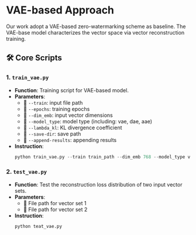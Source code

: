 # VAE-based Approach

Our work adopt a VAE-based zero-watermarking scheme as baseline. The VAE-base model characterizes the vector space via vector reconstruction training.

## 🛠 Core Scripts

### 1. `train_vae.py`
- **Function**: Training script for VAE-based model.
- **Parameters**:
  - 🔄 `--train`: input file path
  - 🔄 `--epochs`: training epochs
  - 🔄 `--dim_emb`: input vector dimensions
  - 🔄 `--model_type`: model type (including: vae, dae, aae)
  - 🔄 `--lambda_kl`: KL divergence coefficient
  - 🔄 `--save-dir`: save path
  - 🔄 `--append-results`: appending results
- **Instruction**: 
  ```python
  python train_vae.py --train train_path --dim_emb 768 --model_type vae --lambda_kl 0.1 --save-dir save_path --epochs 50 --append-results
  ```



### 2. `test_vae.py`
- **Function**: Test the reconstruction loss distribution of two input vector sets.
- **Parameters**:
  - 🔄 File path for vector set 1
  - 🔄 File path for vector set 2
- **Instruction**:
  ```python
  python teat_vae.py
  ```


<!--## ⚠️ Important Notice

Due to equipment failure, the following scripts are currently temporarily unavailable and will be added to the repository soon:

- sample.py (to be added shortly)
- judge.py (to be added shortly)
-->
